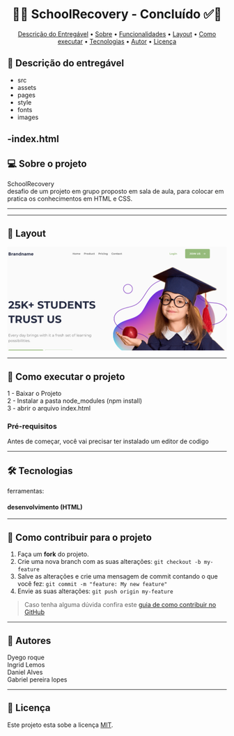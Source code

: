 <h1 align="center"> 
	  🚀✅ SchoolRecovery - Concluído ✅🚀
</h1>



<!-- MODELO MENU DE NAVEGAÇÃO -->
<p align="center">
 <a href="#-Descrição-do-entregável">Descrição do Entregável</a> •
 <a href="#-sobre-o-projeto">Sobre</a> •
 <a href="#-funcionalidades">Funcionalidades</a> •
 <a href="#-layout">Layout</a> • 
 <a href="#-como-executar-o-projeto">Como executar</a> • 
 <a href="#-tecnologias">Tecnologias</a> • 
 <a href="#-autor">Autor</a> • 
 <a href="#user-content--licença">Licença</a>
</p>


<!-- MODELO DE DESCRIÇÃO -->
## 📄 Descrição do entregável

- src
 - assets
 - pages
 - style
 - fonts
 - images

-index.html
---


<!-- MODELO DESCRIÇÃO SOBRE O PROJETO: -->
## 💻 Sobre o projeto

<!-- EXPLICA O MOTIVO DO PROJETO -->
SchoolRecovery 
<br />
desafio de um projeto em grupo proposto em sala de aula, para colocar em pratica os conhecimentos em HTML e CSS.

<!-- LINHA DE DIVISÃO: -->
---


---

<!-- ---------------------------------------------------------------------- -->

<!-- EXEMPLO DE LAYOUT: -->
## 🎨 Layout

![Web1](https://github.com/Dyzer4/SchoolRecovery/blob/main/src/assets/img/Captura%20de%20tela%202025-04-23%20193132.png)

---

<!-- ---------------------------------------------------------------------- -->

<!-- MODELO DE COMO EXECUTAR O PROJETO -->
## 🚀 Como executar o projeto

1 - Baixar o Projeto <br>
2 - Instalar a pasta node_modules (npm install)<br>
3 - abrir o arquivo index.html



<!-- MODELO DE PRÉ REQUISITOS -->
### Pré-requisitos

Antes de começar, você vai precisar ter instalado um editor de codigo


---

<!-- ---------------------------------------------------------------------- -->

<!-- MODELO DE TECNOLOGIAS -->
## 🛠 Tecnologias

ferramentas:
#### desenvolvimento (HTML)

---

<!-- ---------------------------------------------------------------------- -->

<!-- MODELO DE COMO CONTRIBUIR PARA O PROJETO -->
## 💪 Como contribuir para o projeto

1. Faça um **fork** do projeto.
2. Crie uma nova branch com as suas alterações: `git checkout -b my-feature`
3. Salve as alterações e crie uma mensagem de commit contando o que você fez: `git commit -m "feature: My new feature"`
4. Envie as suas alterações: `git push origin my-feature`
> Caso tenha alguma dúvida confira este [guia de como contribuir no GitHub](./CONTRIBUTING.md)

---

<!-- ---------------------------------------------------------------------- -->

<!-- MODELO DE AUTOR-->
## 🦸 Autores

Dyego roque
<br />
Ingrid Lemos
<br />
Daniel Alves
<br />
Gabriel pereira lopes
 <br />
 


---

<!-- ---------------------------------------------------------------------- -->

<!-- MODELO DE LICENÇA -->
## 📝 Licença

Este projeto esta sobe a licença [MIT](./LICENSE).


